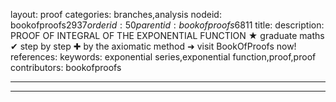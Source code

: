 layout: proof
categories: branches,analysis
nodeid: bookofproofs$2937
orderid: 50
parentid: bookofproofs$6811
title: 
description: PROOF OF INTEGRAL OF THE EXPONENTIAL FUNCTION &#9733; graduate maths &#10004; step by step &#10010; by the axiomatic method &#10140; visit BookOfProofs now!
references: 
keywords: exponential series,exponential function,proof,proof
contributors: bookofproofs

---


---

